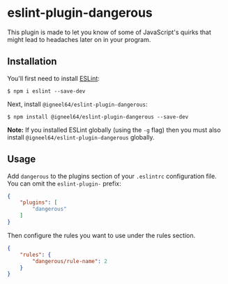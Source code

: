 # eslint-plugin-dangerous

This plugin is made to let you know of some of JavaScript&#39;s quirks that might lead to headaches later on in your program.

## Installation

You'll first need to install [ESLint](http://eslint.org):

```
$ npm i eslint --save-dev
```

Next, install `@igneel64/eslint-plugin-dangerous`:

```
$ npm install @igneel64/eslint-plugin-dangerous --save-dev
```

**Note:** If you installed ESLint globally (using the `-g` flag) then you must also install `@igneel64/eslint-plugin-dangerous` globally.

## Usage

Add `dangerous` to the plugins section of your `.eslintrc` configuration file. You can omit the `eslint-plugin-` prefix:

```json
{
    "plugins": [
        "dangerous"
    ]
}
```


Then configure the rules you want to use under the rules section.

```json
{
    "rules": {
        "dangerous/rule-name": 2
    }
}
```


